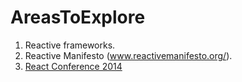 AreasToExplore
==============
1. Reactive frameworks.
2. Reactive Manifesto (www.reactivemanifesto.org/).
3. [React Conference 2014](https://www.youtube.com/watch?v=ZLBH4l7dCFA&list=PLSD48HvrE7-Z1stQ1vIIBumB0wK0s8llY)
